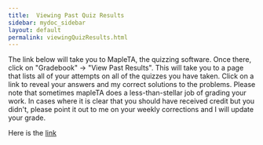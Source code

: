 ```yaml
---
title:  Viewing Past Quiz Results
sidebar: mydoc_sidebar
layout: default
permalink: viewingQuizResults.html
---
```




The link below will take you to MapleTA, the quizzing software.  Once there, click on "Gradebook" -> "View Past Results".  This will take you to a page that lists all of your attempts on all of the quizzes you have taken.  Click on a link to reveal your answers and my correct solutions to the problems.  Please note that sometimes mapleTA does a less-than-stellar job of grading your work.  In cases where it is clear that you should have received credit but you didn't, please point it out to me on your weekly corrections and I will update your grade.

Here is the [link][viewpastresults]

[viewpastresults]:https://byui.instructure.com/courses/58656/modules/items/7076986
